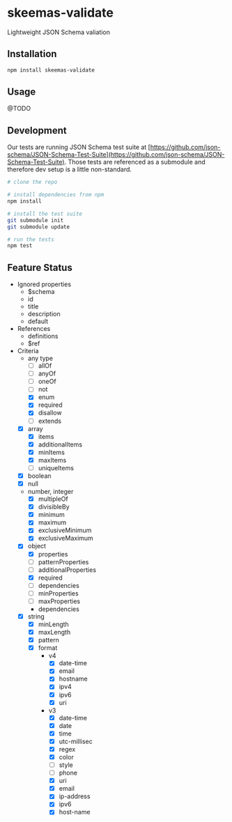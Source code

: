 # skeemas-validate
Lightweight JSON Schema valiation


## Installation
```bash
npm install skeemas-validate
```


## Usage
@TODO


## Development
Our tests are running JSON Schema test suite at [https://github.com/json-schema/JSON-Schema-Test-Suite](https://github.com/json-schema/JSON-Schema-Test-Suite). Those tests are referenced as a submodule and therefore dev setup is a little non-standard.
```bash
# clone the repo

# install dependencies from npm
npm install

# install the test suite
git submodule init
git submodule update

# run the tests
npm test
```



## Feature Status

- Ignored properties
    - $schema
    - id
    - title
    - description
    - default
- References
    - definitions
    - $ref
- Criteria
    - any type
        - [ ] allOf
        - [ ] anyOf
        - [ ] oneOf
        - [ ] not
        - [X] enum
        - [X] required
        - [X] disallow
        - [ ] extends
    - [X] array
        - [X] items
        - [X] additionalItems
        - [X] minItems
        - [X] maxItems
        - [ ] uniqueItems
    - [X] boolean
    - [X] null
    - number, integer
        - [X] multipleOf
        - [X] divisibleBy
        - [X] minimum
        - [X] maximum
        - [X] exclusiveMinimum
        - [X] exclusiveMaximum
    - [X] object
        - [X] properties
        - [ ] patternProperties
        - [ ] additionalProperties
        - [X] required
        - [ ] dependencies
        - [ ] minProperties
        - [ ] maxProperties
        - dependencies
    - [X] string
        - [X] minLength
        - [X] maxLength
        - [X] pattern
        - [X] format
            - v4
                - [X] date-time
                - [X] email
                - [X] hostname
                - [X] ipv4
                - [X] ipv6
                - [X] uri
            - v3
                - [X] date-time
                - [X] date
                - [X] time
                - [X] utc-millisec
                - [X] regex
                - [X] color
                - [ ] style
                - [ ] phone
                - [X] uri
                - [X] email
                - [X] ip-address
                - [X] ipv6
                - [X] host-name
